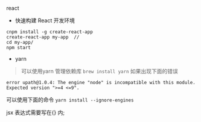 react 

* 快速构建 React 开发环境
```npm
cnpm install -g create-react-app   
create-react-app my-app  // 
cd my-app/
npm start 
```
* yarn 
> 可以使用yarn 管理依赖库
` brew install yarn `
> 如果出现下面的错误
```
error upath@1.0.4: The engine "node" is incompatible with this module. Expected version ">=4 <=9".
```
可以使用下面的命令
` yarn install --ignore-engines `

 
jsx 表达式需要写在{} 内;
